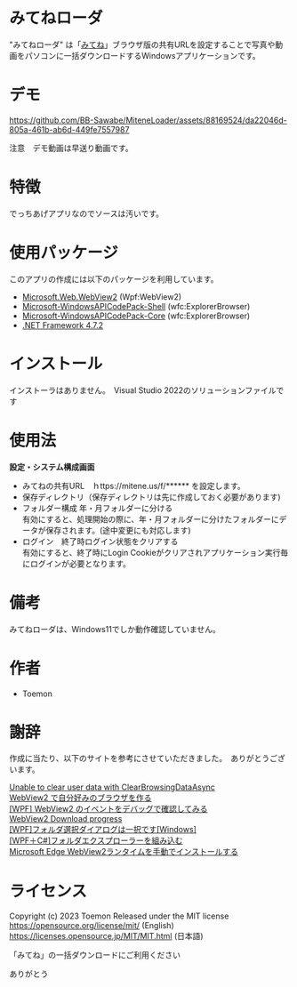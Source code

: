 ﻿# みてねローダ

"みてねローダ" は「[みてね](https://mitene.us/)」ブラウザ版の共有URLを設定することで写真や動画をパソコンに一括ダウンロードするWindowsアプリケーションです。

# デモ

https://github.com/BB-Sawabe/MiteneLoader/assets/88169524/da22046d-805a-461b-ab6d-449fe7557987

注意　デモ動画は早送り動画です。

# 特徴

でっちあげアプリなのでソースは汚いです。

# 使用パッケージ
このアプリの作成には以下のパッケージを利用しています。

* [Microsoft.Web.WebView2](https://learn.microsoft.com/ja-jp/microsoft-edge/webview2/) (Wpf:WebView2)
* [Microsoft-WindowsAPICodePack-Shell](https://github.com/contre/Windows-API-Code-Pack-1.1) (wfc:ExplorerBrowser)
* [Microsoft-WindowsAPICodePack-Core](https://github.com/contre/Windows-API-Code-Pack-1.1) (wfc:ExplorerBrowser)
* [.NET Framework 4.7.2](https://dotnet.microsoft.com/ja-jp/download/dotnet-framework/net472)


# インストール

インストーラはありません。　Visual Studio 2022のソリューションファイルです

# 使用法
**設定・システム構成画面**

* みてねの共有URL　ｈttps://mitene.us/f/****** を設定します。
* 保存ディレクトリ（保存ディレクトリは先に作成しておく必要があります)
* フォルダー構成  年・月フォルダーに分ける  
有効にすると、処理開始の際に、年・月フォルダーに分けたフォルダーにデータが保存されます。(途中変更にも対応します)
* ログイン　終了時ログイン状態をクリアする  
有効にすると、終了時にLogin Cookieがクリアされアプリケーション実行毎にログインが必要となります。  


# 備考

みてねローダは、Windows11でしか動作確認していません。

# 作者

* Toemon

# 謝辞
作成に当たり、以下のサイトを参考にさせていただきました。　ありがとうございます。

[Unable to clear user data with ClearBrowsingDataAsync](https://github.com/MicrosoftEdge/WebView2Feedback/issues/2582)  
[WebView2 で自分好みのブラウザを作る](https://qiita.com/so_nkbys/items/a03242f5089a2c2c8a66)  
[[WPF] WebView2 のイベントをデバッグで確認してみる](https://note.dokeep.jp/post/wpf-webview2-events/)  
[WebView2 Download progress](https://stackoverflow.com/questions/67537998/webview2-download-progress)  
[[WPF]フォルダ選択ダイアログは一択です[Windows]](https://threeshark3.com/commonopenfiledialog/)  
[[WPF＋C#]フォルダエクスプローラーを組み込む](https://resanaplaza.com/2022/04/29/%E3%80%90wpf%EF%BC%8Bc%E3%80%91%E3%83%95%E3%82%A9%E3%83%AB%E3%83%80%E3%82%A8%E3%82%AF%E3%82%B9%E3%83%97%E3%83%AD%E3%83%BC%E3%83%A9%E3%83%BC%E3%82%92%E7%B5%84%E3%81%BF%E8%BE%BC%E3%82%80%EF%BC%88wndows/)  
[Microsoft Edge WebView2ランタイムを手動でインストールする](https://community.f-secure.com/total-ja/kb/articles/9218-microsoft-edge-webview2%E3%83%A9%E3%83%B3%E3%82%BF%E3%82%A4%E3%83%A0%E3%82%92%E6%89%8B%E5%8B%95%E3%81%A7%E3%82%A4%E3%83%B3%E3%82%B9%E3%83%88%E3%83%BC%E3%83%AB%E3%81%99%E3%82%8B)  

# ライセンス

Copyright (c) 2023 Toemon
Released under the MIT license
https://opensource.org/license/mit/ (English)
https://licenses.opensource.jp/MIT/MIT.html (日本語)

「みてね」の一括ダウンロードにご利用ください

ありがとう
